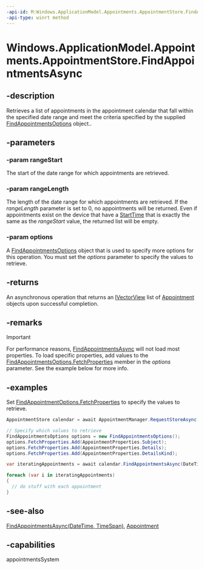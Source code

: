 ```yaml
---
-api-id: M:Windows.ApplicationModel.Appointments.AppointmentStore.FindAppointmentsAsync(Windows.Foundation.DateTime,Windows.Foundation.TimeSpan,Windows.ApplicationModel.Appointments.FindAppointmentsOptions)
-api-type: winrt method
---
```


<!-- Method syntax
public Windows.Foundation.IAsyncOperation<Windows.Foundation.Collections.IVectorView<Windows.ApplicationModel.Appointments.Appointment>> FindAppointmentsAsync(Windows.Foundation.DateTime rangeStart, Windows.Foundation.TimeSpan rangeLength, Windows.ApplicationModel.Appointments.FindAppointmentsOptions options)
-->

# Windows.ApplicationModel.Appointments.AppointmentStore.FindAppointmentsAsync

## -description
Retrieves a list of appointments in the appointment calendar that fall within the specified date range and meet the criteria specified by the supplied [FindAppointmentsOptions](findappointmentsoptions.md) object..

## -parameters
### -param rangeStart
The start of the date range for which appointments are retrieved.

### -param rangeLength
The length of the date range for which appointments are retrieved. If the *rangeLength* parameter is set to 0, no appointments will be returned. Even if appointments exist on the device that have a [StartTime](appointment_starttime.md) that is exactly the same as the *rangeStart* value, the returned list will be empty.

### -param options
A [FindAppointmentsOptions](findappointmentsoptions.md) object that is used to specify more options for this operation. You must set the *options* parameter to specify the values to retrieve.

## -returns
An asynchronous operation that returns an [IVectorView](../windows.foundation.collections/ivectorview_1.md) list of [Appointment](appointment.md) objects upon successful completion.

## -remarks
> [!IMPORTANT]
> For performance reasons, [FindAppointmentsAsync](appointmentstore_findappointmentsasync.md) will not load most properties. To load specific properties, add values to the [FindAppointmentsOptions.FetchProperties](findappointmentsoptions_fetchproperties.md) member in the *options* parameter. See the example below for more info.

## -examples
Set [FindAppointmentOptions.FetchProperties](findappointmentsoptions_fetchproperties.md) to specify the values to retrieve.

```csharp
AppointmentStore calendar = await AppointmentManager.RequestStoreAsync(AppointmentStoreAccessType.AllCalendarsReadOnly);

// Specify which values to retrieve
FindAppointmentsOptions options = new FindAppointmentsOptions(); 
options.FetchProperties.Add(AppointmentProperties.Subject); 
options.FetchProperties.Add(AppointmentProperties.Details); 
options.FetchProperties.Add(AppointmentProperties.DetailsKind);

var iteratingAppointments = await calendar.FindAppointmentsAsync(DateTimeOffset.Now, TimeSpan.FromDays(31), options);

foreach (var i in iteratingAppointments) 
{ 
  // do stuff with each appointment 
}
```



## -see-also
[FindAppointmentsAsync(DateTime, TimeSpan)](appointmentstore_findappointmentsasync_1659613836.md), [Appointment](appointment.md)
## -capabilities
appointmentsSystem
